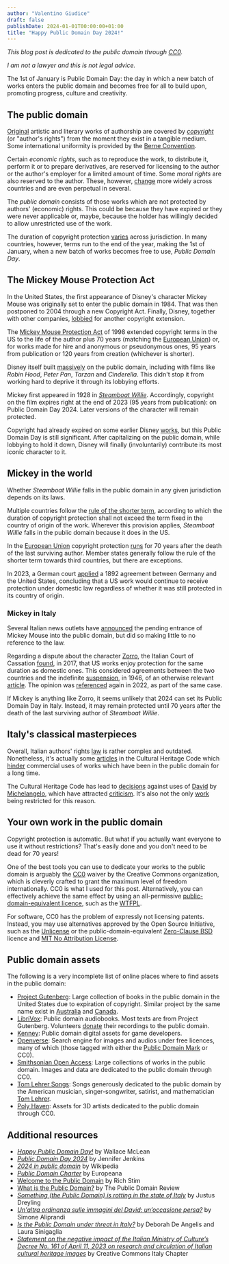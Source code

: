 ```yaml
---
author: "Valentino Giudice"
draft: false
publishDate: 2024-01-01T00:00:00+01:00
title: "Happy Public Domain Day 2024!"
---
```


*This blog post is dedicated to the public domain through [CC0](https://creativecommons.org/publicdomain/zero/1.0/).*

*I am not a lawyer and this is not legal advice.*

The 1st of January is Public Domain Day: the day in which a new batch of works enters the public domain and becomes free for all to build upon, promoting progress, culture and creativity.

## The public domain

[Original](https://commons.wikimedia.org/wiki/Commons:Threshold_of_originality) artistic and literary works of authorship are covered by *[copyright](https://www.wipo.int/publications/en/details.jsp?id=4081)* (or "author's rights") from the moment they exist in a tangible medium. Some international uniformity is provided by the [Berne Convention](https://www.wipo.int/treaties/en/ip/berne/).

Certain *economic rights*, such as to reproduce the work, to distribute it, perform it or to prepare derivatives, are reserved for licensing to the author or the author's employer for a limited amount of time. Some *moral rights* are also reserved to the author. These, however, [change](https://en.wikipedia.org/wiki/Moral_rights#Worldwide_situation) more widely across countries and are even perpetual in several.

The *public domain* consists of those works which are not protected by authors' (economic) rights. This could be because they have expired or they were never applicable or, maybe, because the holder has willingly decided to allow unrestricted use of the work.

The duration of copyright protection [varies](https://en.wikipedia.org/wiki/List_of_countries%27_copyright_lengths) across jurisdiction. In many countries, however, terms run to the end of the year, making the 1st of January, when a new batch of works becomes free to use, *Public Domain Day*.

## The Mickey Mouse Protection Act

In the United States, the first appearance of Disney's character Mickey Mouse was originally set to enter the public domain in 1984. That was then postponed to 2004 through a new Copyright Act. Finally, Disney, together with other companies, [lobbied](https://greensboro.com/disney-lobbies-congress-for-copyrights-extension-the-change-would-allow-corporations-to-have-exclusive-rights/article_4c575697-df4b-58da-ba87-2c6e035e5a32.html) for another copyright extension.

The [Mickey Mouse Protection Act](https://www.govinfo.gov/app/details/BILLS-105s505enr) of 1998 extended copyright terms in the US to the life of the author plus 70 years (matching the [European Union](http://data.europa.eu/eli/dir/2006/116/oj)) or, for works made for hire and anonymous or pseudonymous ones, 95 years from publication or 120 years from creation (whichever is shorter).

Disney itself built [massively](https://www.forbes.com/sites/derekkhanna/2014/02/03/50-disney-movies-based-on-the-public-domain/) on the public domain, including with films like *Robin Hood*, *Peter Pan*, *Tarzan* and *Cinderella*. This didn't stop it from working hard to deprive it through its lobbying efforts.

Mickey first appeared in 1928 in *[Steamboat Willie](https://www.youtube.com/watch?v=BBgghnQF6E4)*. Accordingly, copyright on the film expires right at the end of 2023 (95 years from publication): on Public Domain Day 2024. Later versions of the character will remain protected.

Copyright had already expired on some earlier Disney [works](https://en.wikipedia.org/wiki/File:Alice%27s_Day_at_Sea_1924.webm), but this Public Domain Day is still significant. After capitalizing on the public domain, while lobbying to hold it down, Disney will finally (involuntarily) contribute its most iconic character to it.

## Mickey in the world

Whether *Steamboat Willie* falls in the public domain in any given jurisdiction depends on its laws.

Multiple countries follow the [rule of the shorter term](https://en.wikipedia.org/wiki/Rule_of_the_shorter_term), according to which the duration of copyright protection shall not exceed the term fixed in the country of origin of the work. Wherever this provision applies, *Steamboat Willie* falls in the public domain because it does in the US.

In the [European Union](https://europa.eu/youreurope/business/running-business/intellectual-property/copyright/index_en.htm) copyright protection [runs](http://data.europa.eu/eli/dir/2006/116/oj) for 70 years after the death of the last surviving author. Member states generally follow the rule of the shorter term towards third countries, but there are exceptions.

In 2023, a German court [applied](https://web-archive-org.translate.goog/web/20110406114300/http://www.lareda.hessenrecht.hessen.de/jportal/portal/t/1v7m/page/bslaredaprod.psml?pid=Dokumentanzeige&showdoccase=1&js_peid=Trefferliste&documentnumber=3&numberofresults=4&fromdoctodoc=yes&doc.id=KORE434782003:juris-r03&doc.part=L&doc.price=0.0&doc.hl=1&_x_tr_sl=de&_x_tr_tl=en&_x_tr_hl=it&_x_tr_pto=wapp#focuspoint) a 1892 agreement between Germany and the United States, concluding that a US work would continue to receive protection under domestic law regardless of whether it was still protected in its country of origin.

### Mickey in Italy

Several Italian news outlets have [announced](https://www.open.online/2023/12/24/topolino-charlie-chaplin-opere-scadenza-diritto-autore-2024/) the pending entrance of Mickey Mouse into the public domain, but did so making little to no reference to the law.

Regarding a dispute about the character [Zorro](https://www.zorro.com/), the Italian Court of Cassation [found](https://www.ilcaso.it/giurisprudenza/archivio/16558.pdf), in 2017, that US works enjoy protection for the same duration as domestic ones. This considered agreements between the two countries and the indefinite [suspension](https://www.gazzettaufficiale.it/eli/id/1946/09/12/046U0082/sg;jsessionid=DCETNydSi3CM1U-LW3IFTA__.ntc-as3-guri2b), in 1946, of an otherwise relevant [article](https://www.normattiva.it/uri-res/N2Ls?urn:nir:stato:legge:1941-04-22;633~art188). The opinion was [referenced](https://www.avvocatocivilista.net/contenuto.php?id=19966&redirected=f8123b1aae150a8e86e85686d18e3dcb) again in 2022, as part of the same case.

If Mickey is anything like Zorro, it seems unlikely that 2024 can set its Public Domain Day in Italy. Instead, it may remain protected until 70 years after the death of the last surviving author of *Steamboat Willie*.

## Italy's classical masterpieces

Overall, Italian authors' rights [law](https://www.normattiva.it/uri-res/N2Ls?urn:nir:stato:legge:1941-04-22;633) is rather complex and outdated. Nonetheless, it's actually some [articles](https://www.normattiva.it/uri-res/N2Ls?urn:nir:stato:decreto.legislativo:2004-01-22;42~art106) in the Cultural Heritage Code which [hinder](https://communia-association.org/2023/06/20/something-the-public-domain-is-rotting-in-the-state-of-italy/) commercial uses of works which have been in the public domain for a long time.

The Cultural Heritage Code has lead to [decisions](https://www.ansa.it/sito/notizie/cultura/arte/2023/05/15/tribunale-si-al-diritto-allimmagine-per-beni-culturali_2fa5a371-1732-4cc7-bc7c-398a7c7a1341.html) against uses of [David](https://www.galleriaaccademiafirenze.it/opere/david-michelangelo/) by [Michelangelo](https://en.wikipedia.org/wiki/Michelangelo), which have attracted [criticism](https://www.wikimedia.it/news/unaltra-ordinanza-sulle-immagini-del-david-unoccasione-persa/). It's also not the only [work](https://communia-association.org/2023/03/01/the-vitruvian-man-a-puzzling-case-for-the-public-domain/) being restricted for this reason.

## Your own work in the public domain

Copyright protection is automatic. But what if you actually want everyone to use it without restrictions? That's easily done and you don't need to be dead for 70 years!

One of the best tools you can use to dedicate your works to the public domain is arguably the [CC0](https://creativecommons.org/publicdomain/zero/1.0/) waiver by the Creative Commons organization, which is cleverly crafted to grant the maximum level of freedom internationally. CC0 is what I used for this post. Alternatively, you can effectively achieve the same effect by using an all-permissive [public-domain-equivalent licence](https://en.wikipedia.org/wiki/Public-domain-equivalent_license), such as the [WTFPL](http://www.wtfpl.net/).

For software, CC0 has the problem of expressly not licensing patents. Instead, you may use alternatives approved by the Open Source Initiative, such as the [Unlicense](https://unlicense.org/) or the public-domain-equivalent [Zero-Clause BSD](https://www.landley.net/toybox/license.html) licence and [MIT No Attribution License](https://opensource.org/license/mit-0/).

## Public domain assets

The following is a very incomplete list of online places where to find assets in the public domain:

- [Project Gutenberg](https://www.gutenberg.org/): Large collection of books in the public domain in the United States due to expiration of copyright. Similar project by the same name exist in [Australia](https://gutenberg.net.au/) and [Canada](https://gutenberg.ca/).
- [LibriVox](https://librivox.org/): Public domain audiobooks. Most texts are from Project Gutenberg. Volunteers [donate](https://librivox.org/pages/public-domain/) their recordings to the public domain.
- [Kenney](https://kenney.nl/): Public domain digital assets for game developers.
- [Openverse](https://openverse.org/): Search engine for images and audios under free licences, many of which (those tagged with either the [Public Domain Mark](https://creativecommons.org/publicdomain/mark/1.0/) or CC0).
- [Smithsonian Open Access](https://www.si.edu/openaccess): Large collections of works in the public domain. Images and data are dedicated to the public domain through CC0.
- [Tom Lehrer Songs](https://tomlehrersongs.com/): Songs generously dedicated to the public domain by the American musician, singer-songwriter, satirist, and mathematician [Tom Lehrer](http://www.tomlehrer.org/).
- [Poly Haven](https://polyhaven.com/): Assets for 3D artists dedicated to the public domain through CC0.

## Additional resources

- *[Happy Public Domain Day!](https://web.archive.org/web/20230209150938/https://www3.wcl.american.edu/cni/0401/35315.html)* by Wallace McLean
- *[Public Domain Day 2024](https://web.law.duke.edu/cspd/publicdomainday/2024/)* by Jennifer Jenkins
- *[2024 in public domain](https://en.wikipedia.org/wiki/2024_in_public_domain)* by Wikipedia
- *[Public Domain Charter](https://www.europeana.eu/it/rights/public-domain-charter)* by Europeana
- [Welcome to the Public Domain](https://fairuse.stanford.edu/overview/public-domain/welcome/) by Rich Stim
- [What is the Public Domain?](https://publicdomainreview.org/what-is-the-public-domain/) by The Public Domain Review
- *[Something (the Public Domain) is rotting in the state of Italy](https://communia-association.org/2023/06/20/something-the-public-domain-is-rotting-in-the-state-of-italy/)* by Justus Dreyling
- *[Un'altra ordinanza sulle immagini del David: un’occasione persa?](https://www.wikimedia.it/news/unaltra-ordinanza-sulle-immagini-del-david-unoccasione-persa/)* by Simone Aliprandi
- *[Is the Public Domain under threat in Italy?](https://pro.europeana.eu/post/is-the-public-domain-under-threat-in-italy)* by Deborah De Angelis and Laura Sinigaglia
- *[Statement on the negative impact of the Italian Ministry of Culture’s Decree No. 161 of April 11, 2023 on research and circulation of Italian cultural heritage images](https://creativecommons.it/chapterIT/index.php/1529/)* by Creative Commons Italy Chapter
